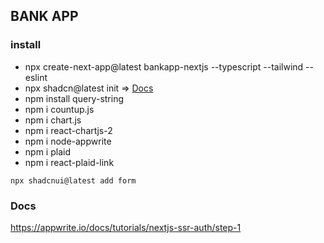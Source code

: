 ## BANK APP 

### install
- npx create-next-app@latest bankapp-nextjs --typescript --tailwind --eslint
- npx shadcn@latest init => [Docs](https://ui.shadcn.com/docs/installation/next)
- npm install query-string
- npm i countup.js
- npm i chart.js
- npm i react-chartjs-2
- npm i node-appwrite
- npm i plaid
- npm i react-plaid-link
```shell
npx shadcnui@latest add form
```
### Docs
https://appwrite.io/docs/tutorials/nextjs-ssr-auth/step-1